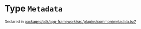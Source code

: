 # Type `Metadata`
<sub>Declared in [packages/sdk/app-framework/src/plugins/common/metadata.ts:7](https://github.com/dxos/dxos/blob/3ca6d230f/packages/sdk/app-framework/src/plugins/common/metadata.ts#L7)</sub>






